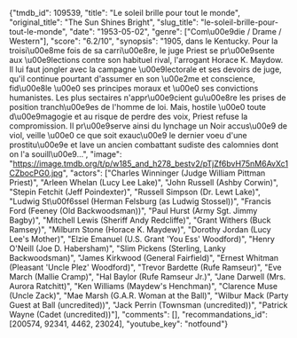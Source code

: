 {"tmdb_id": 109539, "title": "Le soleil brille pour tout le monde", "original_title": "The Sun Shines Bright", "slug_title": "le-soleil-brille-pour-tout-le-monde", "date": "1953-05-02", "genre": ["Com\u00e9die / Drame / Western"], "score": "6.2/10", "synopsis": "1905, dans le Kentucky. Pour la troisi\u00e8me fois de sa carri\u00e8re, le juge Priest se pr\u00e9sente aux \u00e9lections contre son habituel rival, l'arrogant Horace K. Maydow. Il lui faut jongler avec la campagne \u00e9lectorale et ses devoirs de juge, qu'il continue pourtant d'assumer en son \u00e2me et conscience, fid\u00e8le \u00e0 ses principes moraux et \u00e0 ses convictions humanistes. Les plus sectaires n'appr\u00e9cient gu\u00e8re les prises de position tranch\u00e9es de l'homme de loi. Mais, hostile \u00e0 toute d\u00e9magogie et au risque de perdre des voix, Priest refuse la compromission. Il pr\u00e9serve ainsi du lynchage un Noir accus\u00e9 de viol, veille \u00e0 ce que soit exauc\u00e9 le dernier voeu d'une prostitu\u00e9e et lave un ancien combattant sudiste des calomnies dont on l'a souill\u00e9...", "image": "https://image.tmdb.org/t/p/w185_and_h278_bestv2/pTjZf6bvH75nM6AvXc1CZbocPG0.jpg", "actors": ["Charles Winninger (Judge William Pittman Priest)", "Arleen Whelan (Lucy Lee Lake)", "John Russell (Ashby Corwin)", "Stepin Fetchit (Jeff Poindexter)", "Russell Simpson (Dr. Lewt Lake)", "Ludwig St\u00f6ssel (Herman Felsburg (as Ludwig Stossel))", "Francis Ford (Feeney (Old Backwoodsman))", "Paul Hurst (Army Sgt. Jimmy Bagby)", "Mitchell Lewis (Sheriff Andy Redcliffe)", "Grant Withers (Buck Ramsey)", "Milburn Stone (Horace K. Maydew)", "Dorothy Jordan (Lucy Lee's Mother)", "Elzie Emanuel (U.S. Grant 'You Ess' Woodford)", "Henry O'Neill (Joe D. Habersham)", "Slim Pickens (Sterling, Lanky Backwoodsman)", "James Kirkwood (General Fairfield)", "Ernest Whitman (Pleasant 'Uncle Plez' Woodford)", "Trevor Bardette (Rufe Ramseur)", "Eve March (Mallie Cramp)", "Hal Baylor (Rufe Ramseur Jr.)", "Jane Darwell (Mrs. Aurora Ratchitt)", "Ken Williams (Maydew's Henchman)", "Clarence Muse (Uncle Zack)", "Mae Marsh (G.A.R. Woman at the Ball)", "Wilbur Mack (Party Guest at Ball (uncredited))", "Jack Perrin (Townsman (uncredited))", "Patrick Wayne (Cadet (uncredited))"], "comments": [], "recommandations_id": [200574, 92341, 4462, 23024], "youtube_key": "notfound"}